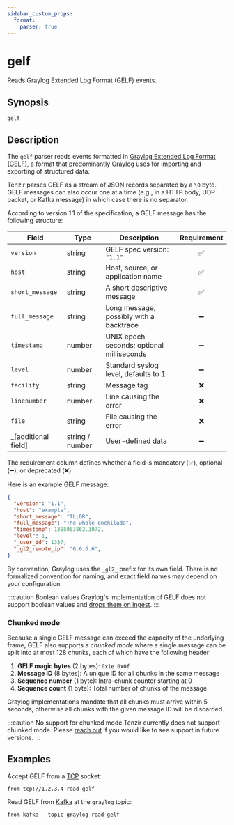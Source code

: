 ```yaml
---
sidebar_custom_props:
  format:
    parser: true
---
```


# gelf

Reads Graylog Extended Log Format (GELF) events.

## Synopsis

```
gelf
```

## Description

The `gelf` parser reads events formatted in [Graylog Extended Log Format
(GELF)][gelf-spec], a format that predominantly
[Graylog](../integrations/graylog.md) uses for importing and exporting
of structured data.

Tenzir parses GELF as a stream of JSON records separated by a `\0` byte. GELF
messages can also occur one at a time (e.g., in a HTTP body, UDP packet, or
Kafka message) in which case there is no separator.

[gelf-spec]: https://go2docs.graylog.org/5-0/getting_in_log_data/gelf.html

According to version 1.1 of the specification, a GELF message has the following
structure:

| Field               | Type           | Description                              | Requirement |
|---------------------|----------------|------------------------------------------|:-----------:|
| `version`           | string         | GELF spec version: `"1.1"`               | ✅          |
| `host`              | string         | Host, source, or application name        | ✅          |
| `short_message`     | string         | A short descriptive message              | ✅          |
| `full_message`      | string         | Long message, possibly with a backtrace  | ➖          |
| `timestamp`         | number         | UNIX epoch seconds; optional milliseconds | ➖         |
| `level`             | number         | Standard syslog level, defaults to 1     | ➖          |
| `facility`          | string         | Message tag                              | ❌          |
| `linenumber`        | number         | Line causing the error                   | ❌          |
| `file`              | string         | File causing the error                   | ❌          |
| _[additional field] | string / number | User-defined data                       | ➖          |

The requirement column defines whether a field is mandatory (✅), optional (➖),
or deprecated (❌).

Here is an example GELF message:

```json
{
  "version": "1.1",
  "host": "example",
  "short_message": "TL;DR",
  "full_message": "The whole enchilada",
  "timestamp": 1385053862.3072,
  "level": 1,
  "_user_id": 1337,
  "_gl2_remote_ip": "6.6.6.6",
}
```

By convention, Graylog uses the `_gl2_` prefix for its own field. There is no
formalized convention for naming, and exact field names may depend on your
configuration.

:::caution Boolean values
Graylog's implementation of GELF does not support boolean values and [drops them
on ingest](https://github.com/Graylog2/graylog2-server/issues/5504).
:::

### Chunked mode

Because a single GELF message can exceed the capacity of the underlying frame,
GELF also supports a *chunked mode* where a single message can be split into at
most 128 chunks, each of which have the following header:

1. **GELF magic bytes** (2 bytes): `0x1e 0x0f`
2. **Message ID** (8 bytes): A unique ID for all chunks in the same message
3. **Sequence number** (1 byte): Intra-chunk counter starting at 0
4. **Sequence count** (1 byte): Total number of chunks of the message

Graylog implementations mandate that all chunks must arrive within 5 seconds,
otherwise all chunks with the given message ID will be discarded.

:::caution No support for chunked mode
Tenzir currently does not support chunked mode. Please [reach out](/discord) if
you would like to see support in future versions.
:::

## Examples

Accept GELF from a [TCP](../connectors/tcp.md) socket:

```
from tcp://1.2.3.4 read gelf
```

Read GELF from [Kafka](../connectors/kafka.md) at the `graylog` topic:

```
from kafka --topic graylog read gelf
```
